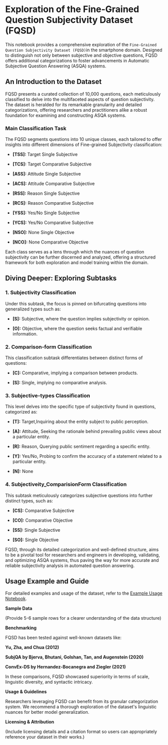 # Exploration of the Fine-Grained Question Subjectivity Dataset (FQSD)
 

This notebook provides a comprehensive exploration of the `Fine-Grained Question Subjectivity Dataset (FQSD)`in the smartphone domain. Designed to distinguish not only between subjective and objective questions, FQSD offers additional categorizations to foster advancements in Automatic Subjective Question Answering (ASQA) systems.

## An Introduction to the Dataset

  FQSD presents a curated collection of 10,000 questions, each meticulously classified to delve into the multifaceted aspects of question subjectivity. The dataset is heralded for its remarkable granularity and detailed categorizations, offering researchers and practitioners alike a robust foundation for examining and constructing ASQA systems.

### Main Classification Task

  

The FQSD segments questions into 10 unique classes, each tailored to offer insights into different dimensions of Fine-grained Subjectivity classification:

  

- **[TSS]:** Target Single Subjective

- **[TCS]:** Target Comparative Subjective

- **[ASS]:** Attitude Single Subjective

- **[ACS]:** Attitude Comparative Subjective

- **[RSS]:** Reason Single Subjective

- **[RCS]:** Reason Comparative Subjective

- **[YSS]:** Yes/No Single Subjective

- **[YCS]:** Yes/No Comparative Subjective

- **[NSO]:** None Single Objective

- **[NCO]:** None Comparative Objective

  

Each class serves as a lens through which the nuances of question subjectivity can be further discerned and analyzed, offering a structured framework for both exploration and model training within the domain.

  

## Diving Deeper: Exploring Subtasks

  

### 1. Subjectivity Classification

  

Under this subtask, the focus is pinned on bifurcating questions into generalized types such as:

- **[S]:** Subjective, where the question implies subjectivity or opinion.

- **[O]:** Objective, where the question seeks factual and verifiable information.

  

### 2. Comparison-form Classification

  

This classification subtask differentiates between distinct forms of questions:

- **[C]:** Comparative, implying a comparison between products.

- **[S]:** Single, implying no comparative analysis.

  

### 3. Subjective-types Classification

  

This level delves into the specific type of subjectivity found in questions, categorized as:

- **[T]:** Target,Inquiring about the entity subject to public perception.

- **[A]:** Attitude, Seeking the rationale behind prevailing public views about a particular entity.

- **[R]:** Reason, Querying public sentiment regarding a specific entity.

- **[Y]:** Yes/No, Probing to confirm the accuracy of a statement related to a particular entity.

- **[N]:** None

  

### 4. Subjectiveity_ComparisionForm Classification

  

This subtask meticulously categorizes subjective questions into further distinct types, such as:

- **[CS]:** Comparative Subjective

- **[CO]:** Comparative Objective

- **[SS]:** Single Subjective

- **[SO]:** Single Objective

  

FQSD, through its detailed categorization and well-defined structure, aims to be a pivotal tool for researchers and engineers in developing, validating, and optimizing ASQA systems, thus paving the way for more accurate and reliable subjectivity analysis in automated question answering.


## Usage Example and Guide 
For detailed examples and usage of the dataset, refer to the [Example Usage Notebook](./https://github.com/mahsamb/FSQD/blob/main/ExampleUsage.ipynb).

**Sample Data**

(Provide 5-6 sample rows for a clearer understanding of the data structure)

**Benchmarking**

FQSD has been tested against well-known datasets like:

**Yu, Zha, and Chua (2012)**

**SubjQA by Bjerva, Bhutani, Golshan, Tan, and Augenstein (2020)**

**ConvEx-DS by Hernandez-Bocanegra and Ziegler (2021)**

In these comparisons, FQSD showcased superiority in terms of scale, linguistic diversity, and syntactic intricacy.

**Usage & Guidelines**

Researchers leveraging FQSD can benefit from its granular categorization system. We recommend a thorough exploration of the dataset's linguistic nuances for better model generalization.

**Licensing & Attribution**

(Include licensing details and a citation format so users can appropriately reference your dataset in their works.)
